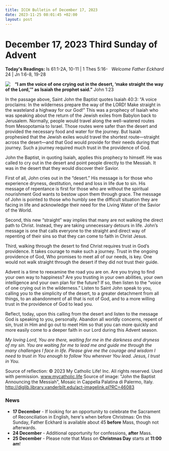 ```yaml
---
title: ICCH Bulletin of December 17, 2023
date: 2023-11-25 08:01:45 +02:00
layout: post
---
```


# December 17, 2023 Third Sunday of Advent 
<span style="float: right"><em>Welcome Father Eckhard</em></span>
**Today's Readings:** Is 61:1-2A, 10-11 | 1 Thes 5:16-24 | Jn 1:6-8, 19-28


<img style="float: left; margin-right: 1em;" src="https://3.bp.blogspot.com/-D4w4bWWRyjo/WigQ09foaOI/AAAAAAAAGWw/H9fOvof2ZF8AFc9o3lTZ06HRCBtVEW6ZQCKgBGAs/s1600/john-the-baptist-announcing-jesus.jpg">

**“I am the voice of one crying out in the desert, ‘make straight the way of the Lord,’” as Isaiah the prophet said.”** John 1:23

In the passage above, Saint John the Baptist quotes Isaiah 40:3: “A voice proclaims: In the wilderness prepare the way of the LORD! Make straight in the wasteland a highway for our God!” This was a prophecy of Isaiah who was speaking about the return of the Jewish exiles from Babylon back to Jerusalem. Normally, people would travel along the well-watered routes from Mesopotamia to Israel. Those routes were safer than the desert and provided the necessary food and water for the journey. But Isaiah prophesied that the Jewish exiles would travel the shortest route—straight across the desert—and that God would provide for their needs during that journey. Such a journey required much trust in the providence of God.

John the Baptist, in quoting Isaiah, applies this prophecy to himself. He was called to cry out in the desert and point people directly to the Messiah. It was in the desert that they would discover their Savior.

First of all, John cries out in the “desert.” His message is for those who experience dryness, destitution, need and loss in life due to sin. His message of repentance is first for those who are without the spiritual nourishment God wants to bestow upon them through grace. The message of John is pointed to those who humbly see the difficult situation they are facing in life and acknowledge their need for the Living Water of the Savior of the World.

Second, this new “straight” way implies that many are not walking the direct path to Christ. Instead, they are taking unnecessary detours in life. John’s message is one that calls everyone to the straight and direct way of repenting of their sins so that they can come to faith in Christ Jesus.

Third, walking through the desert to find Christ requires trust in God’s providence. It takes courage to make such a journey. Trust in the ongoing providence of God, Who promises to meet all of our needs, is key. One would not walk straight through the desert if they did not trust their guide.

Advent is a time to reexamine the road you are on. Are you trying to find your own way to happiness? Are you trusting in your own abilities, your own intelligence and your own plan for the future? If so, then listen to the “voice of one crying out in the wilderness.” Listen to Saint John speak to you, calling you to the simplicity of the desert, to a greater detachment from all things, to an abandonment of all that is not of God, and to a more willing trust in the providence of God to lead you.

Reflect, today, upon this calling from the desert and listen to the message God is speaking to you, personally. Abandon all worldly concerns, repent of sin, trust in Him and go out to meet Him so that you can more quickly and more easily come to a deeper faith in our Lord during this Advent season.

*My loving Lord, You are there, waiting for me in the darkness and dryness of my sin. You are waiting for me to lead me and guide me through the many challenges I face in life. Please give me the courage and wisdom I need to trust in You enough to follow You wherever You lead. Jesus, I trust in You.*

Source of reflection: © 2023 My Catholic Life! Inc. All rights reserved. Used with permission. www.mycatholic.life
Source of image: "John the Baptist Announcing the Messiah", Mosaic in Cappella Palatina di Palermo, Italy. http://diglib.library.vanderbilt.edu/act-imagelink.pl?RC=46083

### News 

* **17 December** - If looking for an opportunity to celebrate the Sacrament of Reconciliation in English, here's when before Christmas: On this Sunday, Father Eckhard is available about 45 **before** Mass, though not afterwards.
* **24 December** - Additional opportunity for confessions, **after** Mass.
* **25 December** - Please note that Mass on **Christmas Day** starts at **11:00 am**!

